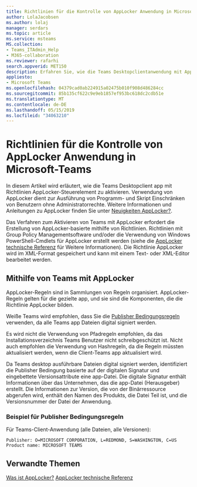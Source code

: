 ```yaml
---
title: Richtlinien für die Kontrolle von AppLocker Anwendung in Microsoft-Teams
author: LolaJacobsen
ms.author: lolaj
manager: serdars
ms.topic: article
ms.service: msteams
MS.collection:
- Teams_ITAdmin_Help
- M365-collaboration
ms.reviewer: rafarhi
search.appverid: MET150
description: Erfahren Sie, wie die Teams Desktopclientanwendung mit AppLocker Steuerelement Richtlinien aktivieren.
appliesto:
- Microsoft Teams
ms.openlocfilehash: 04379cad0ab224915a02475b010f908d486284cc
ms.sourcegitcommit: 85b135cf622c9e9eb1857ef953bc618dc2cdb51e
ms.translationtype: MT
ms.contentlocale: de-DE
ms.lasthandoff: 05/15/2019
ms.locfileid: "34063210"
---
```

# <a name="applocker-application-control-policies-in-microsoft-teams"></a>Richtlinien für die Kontrolle von AppLocker Anwendung in Microsoft-Teams

In diesem Artikel wird erläutert, wie die Teams Desktopclient app mit Richtlinien AppLocker-Steuerelement zu aktivieren. Verwendung von AppLocker dient zur Ausführung von Programm- und Skript Einschränken von Benutzern ohne Administratorrechte. Weitere Informationen und Anleitungen zu AppLocker finden Sie unter [Neuigkeiten AppLocker?](https://docs.microsoft.com/windows/security/threat-protection/windows-defender-application-control/applocker/what-is-applocker).

Das Verfahren zum Aktivieren von Teams mit AppLocker erfordert die Erstellung von AppLocker-basierte mithilfe von Richtlinien. Richtlinien mit Group Policy Managementsoftware und/oder die Verwendung von Windows PowerShell-Cmdlets für AppLocker erstellt werden (siehe die [AppLocker technische Referenz](https://docs.microsoft.com/windows/security/threat-protection/windows-defender-application-control/applocker/applocker-technical-reference) für Weitere Informationen). Die Richtlinie AppLocker wird im XML-Format gespeichert und kann mit einem Text- oder XML-Editor bearbeitet werden.

## <a name="teams-whitelisting-with-applocker"></a>Mithilfe von Teams mit AppLocker

AppLocker-Regeln sind in Sammlungen von Regeln organisiert. AppLocker-Regeln gelten für die gezielte app, und sie sind die Komponenten, die die Richtlinie AppLocker bilden.  

Weiße Teams wird empfohlen, dass Sie die [Publisher Bedingungsregeln](https://docs.microsoft.com/windows/security/threat-protection/windows-defender-application-control/applocker/understanding-the-publisher-rule-condition-in-applocker) verwenden, da alle Teams app Dateien digital signiert werden.
  
Es wird nicht die Verwendung von Pfadregeln empfohlen, da das Installationsverzeichnis Teams Benutzer nicht schreibgeschützt ist. Nicht auch empfohlen die Verwendung von Hashregeln, da die Regeln müssten aktualisiert werden, wenn die Client-Teams app aktualisiert wird.

Da Teams desktop ausführbare Dateien digital signiert werden, identifiziert die Publisher Bedingung basierte auf der digitalen Signatur und eingebettete Versionsattribute eine app-Datei. Die digitale Signatur enthält Informationen über das Unternehmen, das die app-Datei (Herausgeber) erstellt. Die Informationen zur Version, die von der Binärressource abgerufen wird, enthält den Namen des Produkts, die Datei Teil ist, und die Versionsnummer der Datei der Anwendung.

### <a name="example-of-publisher-condition-rules"></a>Beispiel für Publisher Bedingungsregeln

Für Teams-Client-Anwendung (alle Dateien, alle Versionen):

```
Publisher: O=MICROSOFT CORPORATION, L=REDMOND, S=WASHINGTON, C=US
Product name: MICROSOFT TEAMS
```

## <a name="related-topics"></a>Verwandte Themen
[Was ist AppLocker?](https://docs.microsoft.com/windows/security/threat-protection/windows-defender-application-control/applocker/what-is-applocker) 
 [AppLocker technische Referenz](https://docs.microsoft.com/windows/security/threat-protection/windows-defender-application-control/applocker/applocker-technical-reference)